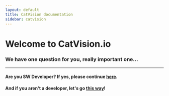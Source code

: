 ```yaml
---
layout: default
title: CatVision documentation
sidebar: catvision
---
```


# Welcome to CatVision.io

### We have one question for you, really important one...

---

#### Are you SW Developer? If yes, please continue [here](/guide/developer.md "Guide for Developers").

#### And if you aren't a developer, let's go [this way](/guide/for-non-developers.md "Guide for Non-Developers")!



